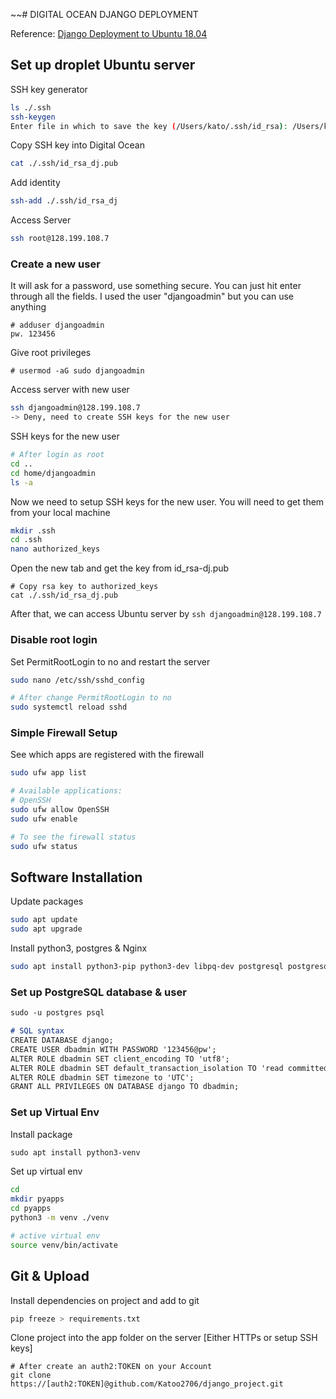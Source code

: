 ~~# DIGITAL OCEAN DJANGO DEPLOYMENT

Reference: [Django Deployment to Ubuntu 18.04](https://gist.github.com/bradtraversy/cfa565b879ff1458dba08f423cb01d71)

## Set up droplet Ubuntu server

SSH key generator
```bash
ls ./.ssh
ssh-keygen
Enter file in which to save the key (/Users/kato/.ssh/id_rsa): /Users/kato/.ssh/id_rsa_dj
```

Copy SSH key into Digital Ocean
```bash
cat ./.ssh/id_rsa_dj.pub
```

Add identity
```bash
ssh-add ./.ssh/id_rsa_dj
```

Access Server
```bash
ssh root@128.199.108.7
```

### Create a new user
It will ask for a password, use something secure. You can just hit enter through all the fields. I used the user "djangoadmin" but you can use anything

```
# adduser djangoadmin
pw. 123456
```

Give root privileges
```
# usermod -aG sudo djangoadmin
```

Access server with new user
```bash
ssh djangoadmin@128.199.108.7
-> Deny, need to create SSH keys for the new user
```

SSH keys for the new user
```bash
# After login as root
cd ..
cd home/djangoadmin
ls -a
```
Now we need to setup SSH keys for the new user. You will need to get them from your local machine
```bash
mkdir .ssh
cd .ssh
nano authorized_keys
```

Open the new tab and get the key from id_rsa-dj.pub
```
# Copy rsa key to authorized_keys
cat ./.ssh/id_rsa_dj.pub
```
After that, we can access Ubuntu server by `ssh djangoadmin@128.199.108.7`

### Disable root login
Set PermitRootLogin to no and restart the server
```bash
sudo nano /etc/ssh/sshd_config

# After change PermitRootLogin to no
sudo systemctl reload sshd
```

### Simple Firewall Setup

See which apps are registered with the firewall
```bash
sudo ufw app list

# Available applications:
# OpenSSH
sudo ufw allow OpenSSH
sudo ufw enable

# To see the firewall status
sudo ufw status 
```
## Software Installation
Update packages
```bash
sudo apt update
sudo apt upgrade
```
Install python3, postgres & Nginx
```bash
sudo apt install python3-pip python3-dev libpq-dev postgresql postgresql-contrib nginx curl
```

### Set up PostgreSQL database & user

```markdown
sudo -u postgres psql

# SQL syntax
CREATE DATABASE django;
CREATE USER dbadmin WITH PASSWORD '123456@pw';
ALTER ROLE dbadmin SET client_encoding TO 'utf8';
ALTER ROLE dbadmin SET default_transaction_isolation TO 'read committed';
ALTER ROLE dbadmin SET timezone to 'UTC';
GRANT ALL PRIVILEGES ON DATABASE django TO dbadmin;
```
### Set up Virtual Env
Install package
```markdown
sudo apt install python3-venv
```

Set up virtual env
```bash
cd
mkdir pyapps
cd pyapps
python3 -m venv ./venv

# active virtual env
source venv/bin/activate
```

## Git & Upload

Install dependencies on project and add to git
```bash
pip freeze > requirements.txt
```

Clone project into the app folder on the server [Either HTTPs or setup SSH keys]
```
# After create an auth2:TOKEN on your Account
git clone https://[auth2:TOKEN]@github.com/Katoo2706/django_project.git
```